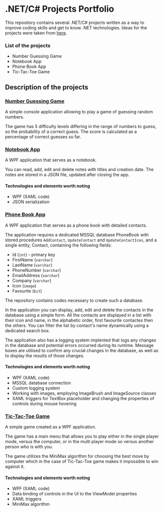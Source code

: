 # .NET/C# Projects Portfolio
This repository contains several .NET/C# projects written as a way to improve coding skills and get to know .NET technologies.
Ideas for the projects were taken from [here](https://dev.to/nerdjfpb/15-c-project-ideas-beginner-to-expert-with-tutorial-iio).

### List of the projects
- Number Guessing Game
- Notebook App
- Phone Book App
- Tic-Tac-Toe Game


## Description of the projects
### [Number Guessing Game](NumberGuessing)
A simple console application allowing to play a game of guessing random numbers.

The game has 5 difficulty levels differing in the range of numbers to guess, so the probability of a correct guess. The score is calculated as a percentage of correct guesses so far.


### [Notebook App](NoteApp)
A WPF application that serves as a notebook.

You can read, add, edit and delete notes with titles and creation date. The notes are stored in a JSON file, updated after closing the app. 

#### Technologies and elements worth noting
- WPF (XAML code)
- JSON serialization


### [Phone Book App](PhoneBook)
A WPF application that serves as a phone book with detailed contacts.

The application requires a dedicated MSSQL database PhoneBook with stored procedures `AddContact`, `UpdateContact` and `UpdateContactIcon`, and a single entity, Contact, containing the following fields:
- Id (`int`) - primary key
- FirstName (`varchar`)
- LastName (`varchar`)
- PhoneNumber (`varchar`)
- EmailAddress (`varchar`)
- Company (`varchar`)
- Icon (`image`)
- Favourite (`bit`)
  
The repository contains codes necessary to create such a database.

In the application you can display, add, edit and delete the contacts in the database using a simple form. All the contacts are displayed in a list with their icon and name, in the alphabetic order, first favourite contactes then the others. You can filter the list by contact's name dynamically using a dedicated search box. 

The application also has a logging system implented that logs any changes in the database and potential errors occurred during its runtime. Message boxes are utilised to confirm any crucial changes in the database, as well as to display the results of those changes. 

#### Technologies and elements worth noting
- WPF (XAML code)
- MSSQL database connection
- Custom logging system
- Working with images, employing ImageBrush and ImageSource classes
- XAML triggers for TextBox placeholder and changing the properties of controls during mouse hovering


### [Tic-Tac-Toe Game](TicTacToe)
A simple game created as a WPF application.

The game has a main menu that allows you to play either in the single player mode, versus the computer, or in the multi player mode so versus another person who is with you. 

The game utilizes the MiniMax algorithm for choosing the best move by computer which in the case of Tic-Tac-Toe game makes it impossible to win against it.

#### Technologies and elements worth noting
- WPF (XAML code)
- Data binding of controls in the UI to the ViewModel properties
- XAML triggers
- MiniMax algorithm

